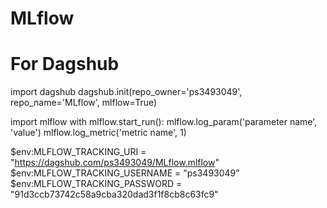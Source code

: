 # MLflow



# For Dagshub

import dagshub
dagshub.init(repo_owner='ps3493049', repo_name='MLflow', mlflow=True)

import mlflow
with mlflow.start_run():
  mlflow.log_param('parameter name', 'value')
  mlflow.log_metric('metric name', 1)


$env:MLFLOW_TRACKING_URI = "https://dagshub.com/ps3493049/MLflow.mlflow"
$env:MLFLOW_TRACKING_USERNAME = "ps3493049"
$env:MLFLOW_TRACKING_PASSWORD = "91d3ccb73742c58a9cba320dad3f1f8cb8c63fc9"

